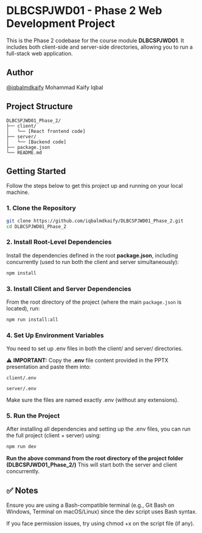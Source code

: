 # DLBCSPJWD01 - Phase 2 Web Development Project
This is the Phase 2 codebase for the course module **DLBCSPJWD01**. It includes both client-side and server-side directories, allowing you to run a full-stack web application.

## Author
[@iqbalmdkaify](https://github.com/iqbalmdkaify) Mohammad Kaify Iqbal

## Project Structure

```text
DLBCSPJWD01_Phase_2/
├── client/
│   └── [React frontend code]
├── server/
│   └── [Backend code]
├── package.json
└── README.md
```
    
## Getting Started
Follow the steps below to get this project up and running on your local machine.

### 1. Clone the Repository
```bash
git clone https://github.com/iqbalmdkaify/DLBCSPJWD01_Phase_2.git
cd DLBCSPJWD01_Phase_2
```

### 2. Install Root-Level Dependencies
Install the dependencies defined in the root **package.json**, including concurrently (used to run both the client and server simultaneously):

```bash
npm install
```

### 3. Install Client and Server Dependencies
From the root directory of the project (where the main `package.json` is located), run:

```bash
npm run install:all
```

### 4. Set Up Environment Variables
You need to set up .env files in both the client/ and server/ directories.

⚠️ **IMPORTANT:**
Copy the **.env** file content provided in the PPTX presentation and paste them into:

`client/.env`

`server/.env`

Make sure the files are named exactly .env (without any extensions).

### 5. Run the Project
After installing all dependencies and setting up the .env files, you can run the full project (client + server) using:

```bash
npm run dev
```
**Run the above command from the root directory of the project folder (DLBCSPJWD01_Phase_2/)**
This will start both the server and client concurrently.

## ✅ Notes
Ensure you are using a Bash-compatible terminal (e.g., Git Bash on Windows, Terminal on macOS/Linux) since the dev script uses Bash syntax.

If you face permission issues, try using chmod +x on the script file (if any).
